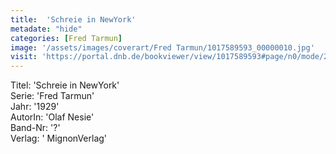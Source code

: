 ```yaml
---
title:  'Schreie in NewYork'
metadate: "hide"
categories: [Fred Tarmun]
image: '/assets/images/coverart/Fred Tarmun/1017589593_00000010.jpg'
visit: 'https://portal.dnb.de/bookviewer/view/1017589593#page/n0/mode/2up'
---
```

Titel: 'Schreie in NewYork' <br>
Serie: 'Fred Tarmun' <br>
Jahr: '1929' <br>
AutorIn: 'Olaf Nesie' <br>
Band-Nr: '?' <br>
Verlag: ' MignonVerlag'